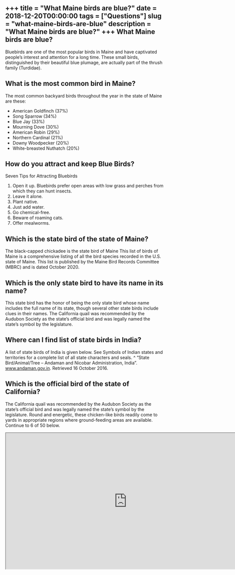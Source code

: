 +++
title = "What Maine birds are blue?"
date = 2018-12-20T00:00:00
tags = ["Questions"]
slug = "what-maine-birds-are-blue"
description = "What Maine birds are blue?"
+++
What Maine birds are blue?
--------------------------

Bluebirds are one of the most popular birds in Maine and have captivated people’s interest and attention for a long time. These small birds, distinguished by their beautiful blue plumage, are actually part of the thrush family (Turdidae).

What is the most common bird in Maine?
--------------------------------------

The most common backyard birds throughout the year in the state of Maine are these:

- American Goldfinch (37%)
- Song Sparrow (34%)
- Blue Jay (33%)
- Mourning Dove (30%)
- American Robin (29%)
- Northern Cardinal (21%)
- Downy Woodpecker (20%)
- White-breasted Nuthatch (20%)

How do you attract and keep Blue Birds?
---------------------------------------

Seven Tips for Attracting Bluebirds

1. Open it up. Bluebirds prefer open areas with low grass and perches from which they can hunt insects.
2. Leave it alone.
3. Plant native.
4. Just add water.
5. Go chemical-free.
6. Beware of roaming cats.
7. Offer mealworms.

Which is the state bird of the state of Maine?
----------------------------------------------

The black-capped chickadee is the state bird of Maine This list of birds of Maine is a comprehensive listing of all the bird species recorded in the U.S. state of Maine. This list is published by the Maine Bird Records Committee (MBRC) and is dated October 2020.

Which is the only state bird to have its name in its name?
----------------------------------------------------------

This state bird has the honor of being the only state bird whose name includes the full name of its state, though several other state birds include clues in their names. The California quail was recommended by the Audubon Society as the state’s official bird and was legally named the state’s symbol by the legislature.

Where can I find list of state birds in India?
----------------------------------------------

A list of state birds of India is given below. See Symbols of Indian states and territories for a complete list of all state characters and seals. ^ “State Bird/Animal/Tree – Andaman and Nicobar Administration, India”. www.andaman.gov.in. Retrieved 16 October 2016.

Which is the official bird of the state of California?
------------------------------------------------------

The California quail was recommended by the Audubon Society as the state’s official bird and was legally named the state’s symbol by the legislature. Round and energetic, these chicken-like birds readily come to yards in appropriate regions where ground-feeding areas are available. Continue to 6 of 50 below.

<iframe allow="accelerometer; autoplay; clipboard-write; encrypted-media; gyroscope; picture-in-picture" allowfullscreen="" class="__youtube_prefs__  epyt-is-override  no-lazyload" data-no-lazy="1" data-origheight="433" data-origwidth="770" data-skipgform_ajax_framebjll="" height="433" id="_ytid_66482" loading="lazy" src="https://www.youtube.com/embed/vH1UTKxpcg0?enablejsapi=1&autoplay=0&cc_load_policy=0&cc_lang_pref=&iv_load_policy=1&loop=0&modestbranding=0&rel=1&fs=1&playsinline=0&autohide=2&theme=dark&color=red&controls=1&" title="YouTube player" width="770"></iframe>
